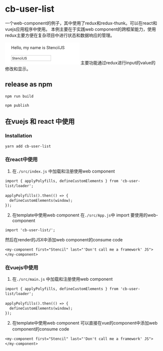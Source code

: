 # cb-user-list

一个web-component的例子，其中使用了redux和redux-thunk。可以在react和vuejs应用程序中使用。
本例主要在于实践web component的跨框架能力，使用redux主要方便在复杂项目中进行状态和数据响应的管理。

<img src="https://github.com/y00rb/cb-user-list/raw/master/cb-user-list.png"><img>
主要功能通过redux进行input的value的修改和显示。

## release as npm
```
npm run build
```

```
npm publish
```

## 在vuejs 和 react 中使用
### Installation
```
yarn add cb-user-list
```
### 在react中使用

1. 在`./src/index.js` 中加载和注册使用web component
```
import { applyPolyfills, defineCustomElements } from 'cb-user-list/loader';

applyPolyfills().then(() => {
  defineCustomElements(window);
});
```
2. 在template中使用web component
在`./src/App.js`中 import 要使用的web-component
```
import 'cb-user-list/';
```
然后在render的JSX中添加web component的consume code
```
<my-component first="Stencil" last="'Don't call me a framework' JS"></my-component>
```

### 在vuejs中使用

1. 在`./src/main.js` 中加载和注册使用web component
```
import { applyPolyfills, defineCustomElements } from 'cb-user-list/loader';

applyPolyfills().then(() => {
  defineCustomElements(window);
});
```

2. 在template中使用web component
可以直接在vue的component中添加web component的consume code
```
<my-component first="Stencil" last="'Don't call me a framework' JS"></my-component>
```